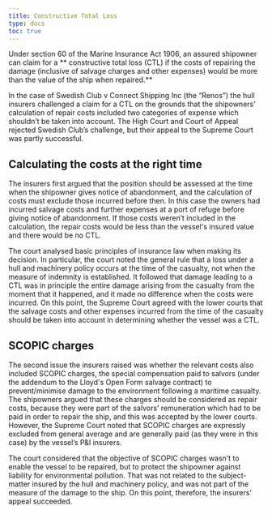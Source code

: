 ```yaml
---
title: Constructive Total Loss
type: docs
toc: true
---
```


Under section 60 of the Marine Insurance Act 1906, an assured shipowner can claim for a ** constructive total loss (CTL) if the costs of repairing the damage (inclusive of salvage charges and other expenses) would be more than the value of the ship when repaired.**

In the case of Swedish Club v Connect Shipping Inc (the “Renos”) the hull insurers challenged a claim for a CTL on the grounds that the shipowners’ calculation of repair costs included two categories of expense which shouldn’t be taken into account. The High Court and Court of Appeal rejected Swedish Club’s challenge, but their appeal to the Supreme Court was partly successful.

## Calculating the costs at the right time
The insurers first argued that the position should be assessed at the time when the shipowner gives notice of abandonment, and the calculation of costs must exclude those incurred before then. In this case the owners had incurred salvage costs and further expenses at a port of refuge before giving notice of abandonment. If those costs weren’t included in the calculation, the repair costs would be less than the vessel's insured value and there would be no CTL. 

The court analysed basic principles of insurance law when making its decision. In particular, the court noted the general rule that a loss under a hull and machinery policy occurs at the time of the casualty, not when the measure of indemnity is established. It followed that damage leading to a CTL was in principle the entire damage arising from the casualty from the moment that it happened, and it made no difference when the costs were incurred. On this point, the Supreme Court agreed with the lower courts that the salvage costs and other expenses incurred from the time of the casualty should be taken into account in determining whether the vessel was a CTL.

## SCOPIC charges
The second issue the insurers raised was whether the relevant costs also included SCOPIC charges, the special compensation paid to salvors (under the addendum to the Lloyd's Open Form salvage contract) to prevent/minimise damage to the environment following a maritime casualty. The shipowners argued that these charges should be considered as repair costs, because they were part of the salvors’ remuneration which had to be paid in order to repair the ship, and this was accepted by the lower courts. However, the Supreme Court noted that SCOPIC charges are expressly excluded from general average and are generally paid (as they were in this case) by the vessel’s P&I insurers. 

The court considered that the objective of SCOPIC charges wasn’t to enable the vessel to be repaired, but to protect the shipowner against liability for environmental pollution. That was not related to the subject-matter insured by the hull and machinery policy, and was not part of the measure of the damage to the ship. On this point, therefore, the insurers’ appeal succeeded.


